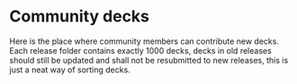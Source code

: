 # Community decks
Here is the place where community members can contribute new decks. Each release folder contains exactly 1000 decks, decks in old releases should still be 
updated and shall not be resubmitted to new releases, this is just a neat way of sorting decks.
